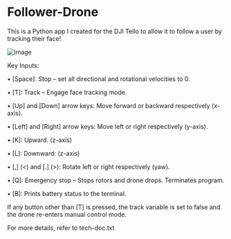 # Follower-Drone

This is a Python app I created for the DJI Tello to allow it to follow a user by tracking their face!

![image](https://github.com/Ali-Qasim/Follower-Drone/blob/main/Drone.gif)

Key Inputs:

• [Space]: Stop – set all directional and rotational velocities to 0.

• [T]: Track – Engage face tracking mode.

• [Up] and [Down] arrow keys: Move forward or backward respectively (x-axis).

• [Left] and [Right] arrow keys: Move left or right respectively (y-axis).

• [K]: Upward. (z-axis)

• [L]: Downward: (z-axis)

• [,] (<) and [.] (>): Rotate left or right respectively (yaw).

• [Q]: Emergency stop – Stops rotors and drone drops. Terminates program.

• [B]: Prints battery status to the terminal.

If any button other than [T] is pressed, the track variable is set to false and the drone re-enters manual control mode. 

For more details, refer to tech-doc.txt
